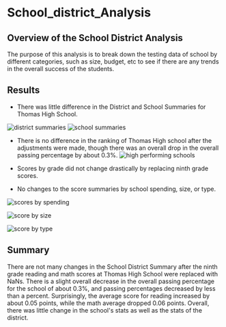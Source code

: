 # School_district_Analysis

## Overview of the School District Analysis
The purpose of this analysis is to break down the testing data of school by different categories, such as size, budget, etc to see if there are any trends in the overall success of the students.

## Results
- There was little difference in the District and School Summaries for Thomas High School.


![district summaries](https://user-images.githubusercontent.com/87716330/135786222-be6f3a99-f939-4676-9c7b-4febf985aa57.png)
![school summaries](https://user-images.githubusercontent.com/87716330/135786230-24d853b8-0cc0-41b9-ae91-c17d9b6ce024.png)

- There is no difference in the ranking of Thomas High school after the adjustments were made, though there was an overall drop in the overall passing percentage by about 0.3%.
![high performing schools](https://user-images.githubusercontent.com/87716330/135786291-a9c4a4e8-8f9b-457c-ad19-5cf4874deb80.png)

- Scores by grade did not change drastically by replacing ninth grade scores.
- No changes to the score summaries by school spending, size, or type.

![scores by spending](https://user-images.githubusercontent.com/87716330/135786893-baeb8a64-58bb-487e-994f-b90e77d8da81.png)

![score by size](https://user-images.githubusercontent.com/87716330/135786906-52d925e3-0ecd-422e-bab7-563b8d91fdbc.png)

![score by type](https://user-images.githubusercontent.com/87716330/135786918-445e5a37-ce62-4eaa-a12f-b99daf86c99c.png)


## Summary
There are not many changes in the School District Summary after the ninth grade reading and math scores at Thomas High School were replaced with NaNs. There is a slight overall decrease in the overall passing percentage for the school of about 0.3%, and passing percentages decreased by less than a percent. Surprisingly, the average score for reading increased by about 0.05 points, while the math average dropped 0.06 points. Overall, there was little change in the school's stats as well as the stats of the district.
